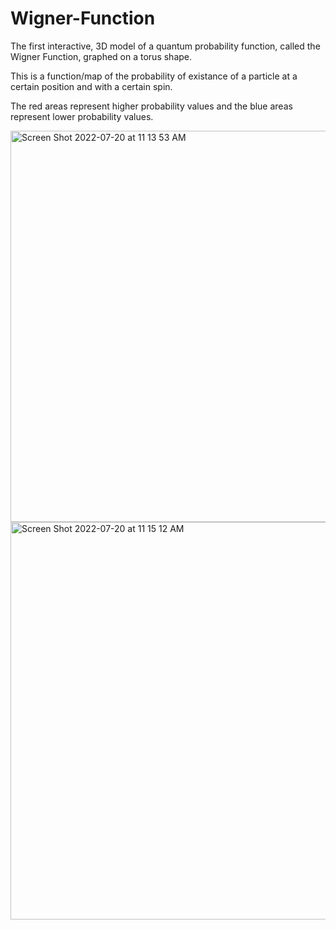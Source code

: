 # Wigner-Function
The first interactive, 3D model of a quantum probability function, called the Wigner Function, graphed on a torus shape. 

This is a function/map of the probability of existance of a particle at a certain position and with a certain spin.

The red areas represent higher probability values and the blue areas represent lower probability values.

<img width="626" alt="Screen Shot 2022-07-20 at 11 13 53 AM" src="https://github.com/Saaniya19/Wigner-Function/assets/70541474/d6a6056c-0bda-410a-a7f8-24c4d155d776">

<img width="636" alt="Screen Shot 2022-07-20 at 11 15 12 AM" src="https://github.com/Saaniya19/Wigner-Function/assets/70541474/2fc12528-132b-445a-ba85-398a827cd17b">
